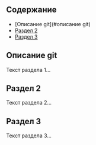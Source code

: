 ## Содержание
- [Описание git](#описание git)
- [Раздел 2](#раздел-2)
- [Раздел 3](#раздел-3)

## Описание git
Текст раздела 1...

## Раздел 2  
Текст раздела 2...

## Раздел 3
Текст раздела 3...
